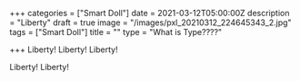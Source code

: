 +++
categories = ["Smart Doll"]
date = 2021-03-12T05:00:00Z
description = "Liberty"
draft = true
image = "/images/pxl_20210312_224645343_2.jpg"
tags = ["Smart Doll"]
title = ""
type = "What is Type????"

+++
Liberty! Liberty! Liberty! 

Liberty! Liberty! 